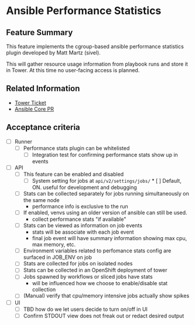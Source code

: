 # Ansible Performance Statistics

## Feature Summary

This feature implements the cgroup-based ansible performance statistics plugin developed by Matt Martz (sivel).

This will gather resource usage information from playbook runs and store it in Tower. At this time no user-facing access is planned.

## Related Information

* [Tower Ticket](https://github.com/ansible/tower/issues/3223)
* [Ansible Core PR](https://github.com/ansible/ansible/pull/46346)

## Acceptance criteria

* [ ] Runner
  * [ ] Performance stats plugin can be whitelisted
       * [ ] Integration test for confirming performance stats show up in events

* [ ] API
  * [ ] This feature can be enabled and disabled
      * [ ] System setting for jobs at `api/v2/settings/jobs/`
			* [ ] Default, ON. useful for development and debugging
  * [ ] Stats can be collected separately for jobs running simultaneously on the same node
      * performance info is exclusive to the run
  * [ ] If enabled, venvs using an older version of ansible can still be used.
      * collect performance stats "if available"
  * [ ] Stats can be viewed as information on job events
      * stats will be associate with each job event
      * final job event will have summary information showing max cpu, max memory, etc.
  * [ ] Environment variables related to perfomance stats config are surfaced in JOB_ENV on job
  * [ ] Stats are collected for jobs on isolated nodes
  * [ ] Stats can be collected in an OpenShift deployment of tower
  * [ ] Jobs spawned by workflows or sliced jobs have stats
       * will be influenced how we choose to enable/disable stat collection
  * [ ] (Manual) verify that cpu/memory intensive jobs actually show spikes

* [ ] UI
  * [ ] TBD how do we let users decide to turn on/off in UI
  * [ ] Confirm STDOUT view does not freak out or redact desired output
